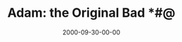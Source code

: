 ---
layout: message
category: message
series: "Bad Boyz of the Bible"
title: "Adam: the Original Bad *#@ "
date: 2000-09-30-00-00
message_id: 361
---
